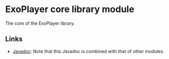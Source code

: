 # ExoPlayer core library module #

The core of the ExoPlayer library.

## Links ##

* [Javadoc][]: Note that this Javadoc is combined with that of other modules.

[Javadoc]: https://exoplayer.dev/doc/reference/index.html

